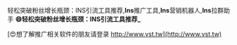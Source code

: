 轻松突破粉丝增长瓶颈：INS引流工具推荐,**Ins**推广工具,**Ins**营销机器人,**Ins**拉群助手
**😄轻松突破粉丝增长瓶颈：INS引流工具推荐_**

[😍想了解推广相关软件的朋友请登录 http://www.vst.tw](http://www.vst.tw)




